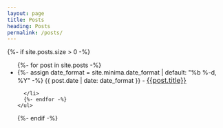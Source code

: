 ```yaml
---
layout: page
title: Posts
heading: Posts
permalink: /posts/
---
```



<div class="home">
  {%- if site.posts.size > 0 -%}
    <ul class="post-list">
      {%- for post in site.posts -%}
      <li>
        {%- assign date_format = site.minima.date_format | default: "%b %-d, %Y" -%}
        <span class="post-meta">{{ post.date | date: date_format }} - </span>
         <span style="font-size: 16px;">
            <a href="{{ site.baseurl }}{{ post.url }}">{{post.title}}</a>
        </span>

      </li>
      {%- endfor -%}
    </ul>

  {%- endif -%}

</div>